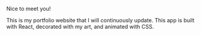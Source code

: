 Nice to meet you!

This is my portfolio website that I will continuously update.
This app is built with React, decorated with my art, and animated with CSS. 

